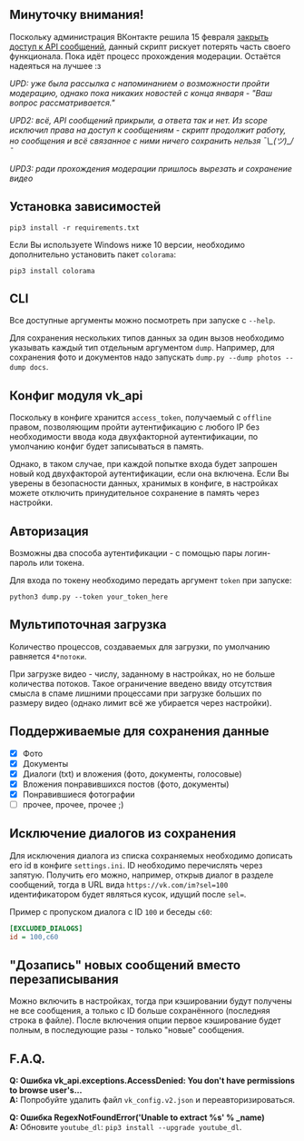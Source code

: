 ## Минуточку внимания!
Поскольку администрация ВКонтакте решила 15 февраля [закрыть доступ к API сообщений](https://vk.com/dev/messages_api), данный скрипт рискует потерять часть своего функционала. Пока идёт процесс прохождения модерации. Остаётся надеяться на лучшее :з

*UPD: уже была рассылка с напоминанием о возможности пройти модерацию, однако пока никаких новостей с конца января - "Ваш вопрос рассматривается."*

*UPD2: всё, API сообщений прикрыли, а ответа так и нет. Из scope исключил права на доступ к сообщениям - скрипт продолжит работу, но сообщения и всё связанное с ними ничего сохранить нельзя ¯\\\_(ツ)_/¯*

*UPD3: ради прохождения модерации пришлось вырезать и сохранение видео*

## Установка зависимостей
```
pip3 install -r requirements.txt
```

Если Вы используете Windows ниже 10 версии, необходимо дополнительно установить пакет `colorama`:
```
pip3 install colorama
```

## CLI
Все доступные аргументы можно посмотреть при запуске с `--help`.

Для сохранения нескольких типов данных за один вызов необходимо указывать каждый тип отдельным аргументом `dump`.
Например, для сохранения фото и документов надо запускать `dump.py --dump photos --dump docs`.

## Конфиг модуля vk_api
Поскольку в конфиге хранится `access_token`, получаемый с `offline` правом, позволяющим пройти аутентификацию с любого IP без необходимости ввода кода двухфакторной аутентификации, по умолчанию конфиг будет записываться в память.

Однако, в таком случае, при каждой попытке входа будет запрошен новый код двухфакторой аутентификации, если она включена. Если Вы уверены в безопасности данных, хранимых в конфиге, в настройках можете отключить принудительное сохранение в память через настройки.

## Авторизация
Возможны два способа аутентификации - с помощью пары логин-пароль или токена.

Для входа по токену необходимо передать аргумент `token` при запуске:
```
python3 dump.py --token your_token_here
```

## Мультипоточная загрузка
Количество процессов, создаваемых для загрузки, по умолчанию равняется `4*потоки`.

При загрузке видео - числу, заданному в настройках, но не больше количества потоков.
Такое ограничение введено ввиду отсутствия смысла в спаме лишними процессами при загрузке больших по размеру видео (однако лимит всё же убирается через настройки).

## Поддерживаемые для сохранения данные
- [x] Фото
- [x] Документы
- [x] Диалоги (txt) и вложения (фото, документы, голосовые)
- [x] Вложения понравившихся постов (фото, документы)
- [x] Понравившиеся фотографии
- [ ] прочее, прочее, прочее ;)

## Исключение диалогов из сохранения
Для исключения диалога из списка сохраняемых необходимо дописать его id в конфиге `settings.ini`.
ID необходимо перечислять через запятую. Получить его можно, например, открыв диалог в разделе сообщений, тогда в URL вида `https://vk.com/im?sel=100` идентификатором будет являться кусок, идущий после `sel=`.

Пример с пропуском диалога с ID `100` и беседы `c60`:
```ini
[EXCLUDED_DIALOGS]
id = 100,c60
```

## "Дозапись" новых сообщений вместо перезаписывания
Можно включить в настройках, тогда при кэшировании будут получены не все сообщения, а только с ID больше сохранённого (последняя строка в файле). После включения опции первое кэширование будет полным, в последующие разы - только "новые" сообщения.

## F.A.Q.
**Q: Ошибка vk_api.exceptions.AccessDenied: You don't have permissions to browse user's...**\
**A:** Попробуйте удалить файл `vk_config.v2.json` и переавторизироваться.

**Q: Ошибка RegexNotFoundError('Unable to extract %s' % _name)**\
**A:** Обновите `youtube_dl`: `pip3 install --upgrade youtube_dl`.

